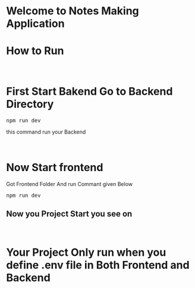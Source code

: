 # Welcome to Notes Making Application



# How to Run

</br>

# First Start  Bakend Go to Backend Directory

<pre>npm run dev</pre>


this command run your Backend


</br>


# Now Start frontend

Got Frontend Folder  And run Commant given Below

<pre>npm run dev</pre>



## Now you Project Start you  see on


</br>

# Your Project Only run when you define .env file in Both Frontend and Backend
